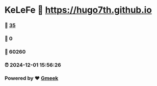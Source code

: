 # KeLeFe :link: https://hugo7th.github.io 
### :page_facing_up: [35](https://hugo7th.github.io/tag.html) 
### :speech_balloon: 0 
### :hibiscus: 60260 
### :alarm_clock: 2024-12-01 15:56:26 
### Powered by :heart: [Gmeek](https://github.com/Meekdai/Gmeek)
